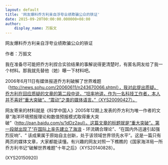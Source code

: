 ```yaml
---
layout: default
title: '网友爆料乔方利亲自浮夸业绩欺骗公众的铁证'
date: 2015-09-20T00:00:00.000000+08:00
author:
    display_name: 万振文
---
```


网友爆料乔方利亲自浮夸业绩欺骗公众的铁证

作者：万振文

我在准备尽可能把乔方利捏合实验结果的事解说得更清楚时，有匿名网友给了我一个材料。那我就先替他（她）曝一下材料吧。

2006年6月11日有媒体报道乔方利破解了世界难题（http://news.sohu.com/20060611/n243670066.shtml），我对此提出质疑。乔方利在回应质疑的文章的第二段中说，“坦率地讲，作为一名科技工作者，本人并不喜好“重大突破”、“震动”之类的媒体语言。”（XYS20090427）。

网友寄来的材料就是《科学中国人》2005年12期上发表的乔方利为唯一作者的文章“海洋环境预报理论和数值预报模式取得重大突破”（http://pan.baidu.com/s/1dDz2aul）。这篇文章的标题就是“重大突破”。第一段就出现了“在国际上率先建立了海浪 - 环流耦合理论”、“在国内外迅速引起强烈反响”、“ 该成果属于原始自主创新，处于该领域世界领先水平”。这是一篇只有两页的媒体文章，大家都能读懂。有兴趣的网友对照一下樵瞧的《国家海洋局一所乔方利书记“破解世界难题”十年之后》（XYS20140828）。

(XYS20150920)

